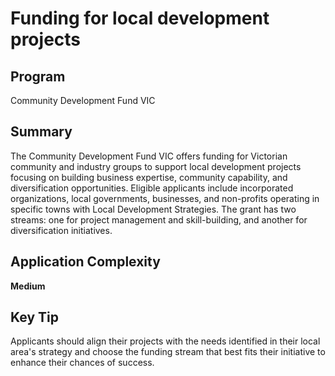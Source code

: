 # Funding for local development projects
  
## Program
Community Development Fund VIC

## Summary
The Community Development Fund VIC offers funding for Victorian community and industry groups to support local development projects focusing on building business expertise, community capability, and diversification opportunities. Eligible applicants include incorporated organizations, local governments, businesses, and non-profits operating in specific towns with Local Development Strategies. The grant has two streams: one for project management and skill-building, and another for diversification initiatives.

## Application Complexity
**Medium**

## Key Tip
Applicants should align their projects with the needs identified in their local area's strategy and choose the funding stream that best fits their initiative to enhance their chances of success.
